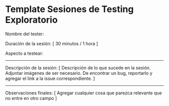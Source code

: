 # Template Sesiones de Testing Exploratorio

Nombre del tester: 

Duración de la sesión: [ 30 minutos / 1 hora ]

Aspecto a testear: 

___

Descripción de la sesión: [ Descripción de lo que sucede en la sesión. Adjuntar imágenes de ser necesario. De encontrar un bug, reportarlo y agregar el link a la issue correspondiente. ]

___

Observaciones finales: [ Agregar cualquier cosa que parezca relevante que no entre en otro campo ]